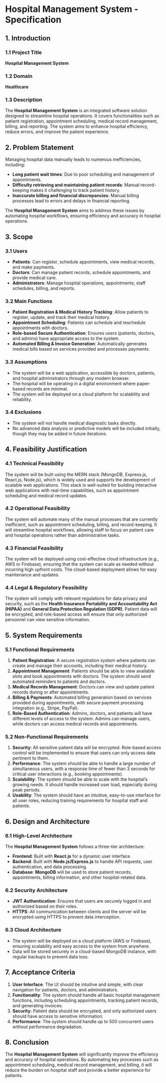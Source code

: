 # Hospital Management System - Specification

## 1. Introduction

### 1.1 Project Title
**Hospital Management System**

### 1.2 Domain
**Healthcare**

### 1.3 Description
The **Hospital Management System** is an integrated software solution designed to streamline hospital operations. It covers functionalities such as patient registration, appointment scheduling, medical record management, billing, and reporting. The system aims to enhance hospital efficiency, reduce errors, and improve the patient experience.

## 2. Problem Statement

Managing hospital data manually leads to numerous inefficiencies, including:

- **Long patient wait times**: Due to poor scheduling and management of appointments.
- **Difficulty retrieving and maintaining patient records**: Manual record-keeping makes it challenging to track patient history.
- **Inaccurate billing and financial discrepancies**: Manual billing processes lead to errors and delays in financial reporting.

The **Hospital Management System** aims to address these issues by automating hospital workflows, ensuring efficiency and accuracy in hospital operations.

## 3. Scope

### 3.1 Users
- **Patients**: Can register, schedule appointments, view medical records, and make payments.
- **Doctors**: Can manage patient records, schedule appointments, and provide medical care.
- **Administrators**: Manage hospital operations, appointments, staff schedules, billing, and reports.

### 3.2 Main Functions
- **Patient Registration & Medical History Tracking**: Allow patients to register, update, and track their medical history.
- **Appointment Scheduling**: Patients can schedule and reschedule appointments with doctors.
- **Role-based Secure Authentication**: Ensures users (patients, doctors, and admins) have appropriate access to the system.
- **Automated Billing & Invoice Generation**: Automatically generates medical bills based on services provided and processes payments.

### 3.3 Assumptions
- The system will be a web application, accessible by doctors, patients, and hospital administrators through any modern browser.
- The hospital will be operating in a digital environment where paper-based records are minimal.
- The system will be deployed on a cloud platform for scalability and reliability.

### 3.4 Exclusions
- The system will not handle medical diagnostic tasks directly.
- No advanced data analysis or predictive models will be included initially, though they may be added in future iterations.

## 4. Feasibility Justification

### 4.1 Technical Feasibility
The system will be built using the MERN stack (MongoDB, Express.js, React.js, Node.js), which is widely used and supports the development of scalable web applications. This stack is well-suited for building interactive web applications with real-time capabilities, such as appointment scheduling and medical record updates.

### 4.2 Operational Feasibility
The system will automate many of the manual processes that are currently inefficient, such as appointment scheduling, billing, and record-keeping. It will streamline hospital workflows, allowing staff to focus on patient care and hospital operations rather than administrative tasks.

### 4.3 Financial Feasibility
The system will be deployed using cost-effective cloud infrastructure (e.g., AWS or Firebase), ensuring that the system can scale as needed without incurring high upfront costs. The cloud-based deployment allows for easy maintenance and updates.

### 4.4 Legal & Regulatory Feasibility
The system will comply with relevant regulations for data privacy and security, such as the **Health Insurance Portability and Accountability Act (HIPAA)** and **General Data Protection Regulation (GDPR)**. Patient data will be encrypted, and role-based access will ensure that only authorized personnel can view sensitive information.

## 5. System Requirements

### 5.1 Functional Requirements
1. **Patient Registration**: A secure registration system where patients can create and manage their accounts, including their medical history.
2. **Appointment Management**: Patients should be able to view available slots and book appointments with doctors. The system should send automated reminders to patients and doctors.
3. **Medical Records Management**: Doctors can view and update patient records during or after appointments.
4. **Billing & Payments**: Automated billing generation based on services provided during appointments, with secure payment processing integration (e.g., Stripe, PayPal).
5. **Role-Based Authentication**: Admins, doctors, and patients will have different levels of access to the system. Admins can manage users, while doctors can access medical records and appointments.

### 5.2 Non-Functional Requirements
1. **Security**: All sensitive patient data will be encrypted. Role-based access control will be implemented to ensure that users can only access data pertinent to them.
2. **Performance**: The system should be able to handle a large number of simultaneous users, with a response time of fewer than 3 seconds for critical user interactions (e.g., booking appointments).
3. **Scalability**: The system should be able to scale with the hospital’s growing needs. It should handle increased user load, especially during peak periods.
4. **Usability**: The system should have an intuitive, easy-to-use interface for all user roles, reducing training requirements for hospital staff and patients.

## 6. Design and Architecture

### 6.1 High-Level Architecture
The **Hospital Management System** follows a three-tier architecture:
- **Frontend**: Built with **React.js** for a dynamic user interface.
- **Backend**: Built with **Node.js/Express.js** to handle API requests, user authentication, and data processing.
- **Database**: **MongoDB** will be used to store patient records, appointments, billing information, and other hospital-related data.

### 6.2 Security Architecture
- **JWT Authentication**: Ensures that users are securely logged in and authorized based on their roles.
- **HTTPS**: All communication between clients and the server will be encrypted using HTTPS to prevent data interception.

### 6.3 Cloud Architecture
- The system will be deployed on a cloud platform (AWS or Firebase), ensuring scalability and easy access to the system from anywhere.
- Data will be stored securely in a cloud-based MongoDB instance, with regular backups to prevent data loss.

## 7. Acceptance Criteria
1. **User Interface**: The UI should be intuitive and simple, with clear navigation for patients, doctors, and administrators.
2. **Functionality**: The system should handle all basic hospital management functions, including scheduling appointments, tracking patient records, and generating invoices.
3. **Security**: Patient data should be encrypted, and only authorized users should have access to sensitive information.
4. **Performance**: The system should handle up to 500 concurrent users without performance degradation.

## 8. Conclusion
The **Hospital Management System** will significantly improve the efficiency and accuracy of hospital operations. By automating key processes such as appointment scheduling, medical record management, and billing, it will reduce the burden on hospital staff and provide a better experience for patients.
